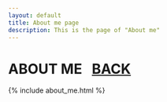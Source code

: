```yaml
---
layout: default
title: About me page
description: This is the page of "About me"
---
```


# ABOUT ME &nbsp;    [BACK](./)

{% include about_me.html %}

